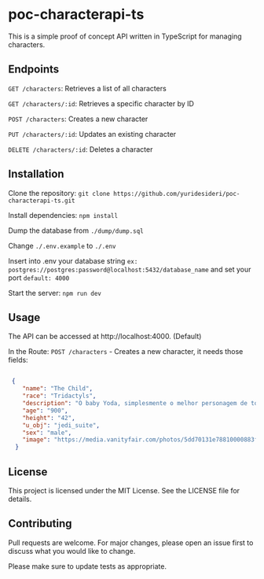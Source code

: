 # poc-characterapi-ts

This is a simple proof of concept API written in TypeScript for managing characters.

## Endpoints
  `GET /characters`: Retrieves a list of all characters
  
  `GET /characters/:id`: Retrieves a specific character by ID
  
  `POST /characters`: Creates a new character
  
  `PUT /characters/:id`: Updates an existing character
  
  `DELETE /characters/:id`: Deletes a character
  
## Installation
Clone the repository: ```git clone https://github.com/yuridesideri/poc-characterapi-ts.git```

Install dependencies: ```npm install```

Dump the database from `./dump/dump.sql`

Change `./.env.example` to `./.env`

Insert into .env your database string `ex: postgres://postgres:password@localhost:5432/database_name` and set your port `default: 4000`

Start the server: ```npm run dev```
## Usage
The API can be accessed at http://localhost:4000. (Default)

In the Route: `POST /characters` - Creates a new character, it needs those fields:
```json

 {
    "name": "The Child",
    "race": "Tridactyls",
    "description": "O baby Yoda, simplesmente o melhor personagem de todos os tempos",
    "age": "900",
    "height": "42",
    "u_obj": "jedi_suite",
    "sex": "male",
    "image": "https://media.vanityfair.com/photos/5dd70131e78810000883f587/4:3/w_1115,h_836,c_limit/baby-yoda-craze.jpg" //optional
  }
```
## License
This project is licensed under the MIT License. See the LICENSE file for details.

## Contributing
Pull requests are welcome. For major changes, please open an issue first to discuss what you would like to change.

Please make sure to update tests as appropriate.
